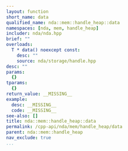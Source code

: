 ```yaml
---
layout: function
short_name: data
qualified_name: nda::mem::handle_heap::data
namespaces: [nda, mem, handle_heap]
includer: nda/nda.hpp
brief: ""
overloads:
  T * data() noexcept const:
    desc: ""
    source: nda/storage/handle.hpp
desc: ""
params:
  {}
tparams:
  {}
return_value: __MISSING__
example:
  desc: __MISSING__
  code: __MISSING__
see-also: []
title: nda::mem::handle_heap::data
permalink: /cpp-api/nda/mem/handle_heap/data
parent: nda::mem::handle_heap
nav_exclude: true
...
```


